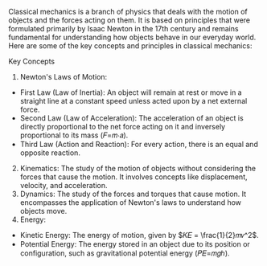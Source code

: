 Classical mechanics is a branch of physics that deals with the motion of objects and the forces acting on them. It is based on principles that were formulated primarily by Isaac Newton in the 17th century and remains fundamental for understanding how objects behave in our everyday world. Here are some of the key concepts and principles in classical mechanics:

Key Concepts
1. Newton's Laws of Motion:
- First Law (Law of Inertia): An object will remain at rest or move in a straight line at 
  a constant speed unless acted upon by a net external force.
- Second Law (Law of Acceleration): The acceleration of an object is directly proportional 
  to the net force acting on it and inversely proportional to its mass (𝐹=𝑚⋅𝑎).
- Third Law (Action and Reaction): For every action, there is an equal and opposite 
  reaction.
2. Kinematics: The study of the motion of objects without considering the forces that 
  cause the motion. It involves concepts like displacement, velocity, and acceleration.
3. Dynamics: The study of the forces and torques that cause motion. It encompasses the 
   application of Newton's laws to understand how objects move.
4. Energy:
- Kinetic Energy: The energy of motion, given by $𝐾𝐸 = \frac{1}{2}𝑚𝑣^2$.
- Potential Energy: The energy stored in an object due to its position or configuration, 
  such as gravitational potential energy (𝑃𝐸=𝑚𝑔ℎ).
